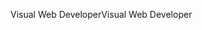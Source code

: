 <span data-ttu-id="4bc80-101">Visual Web Developer</span><span class="sxs-lookup"><span data-stu-id="4bc80-101">Visual Web Developer</span></span>